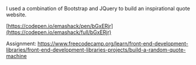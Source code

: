 I used a combination of Bootstrap and JQuery to build an inspirational quote website. 

[https://codepen.io/emashack/pen/bGxERjr](https://codepen.io/emashack/full/bGxERjr)

Assignment: https://www.freecodecamp.org/learn/front-end-development-libraries/front-end-development-libraries-projects/build-a-random-quote-machine
